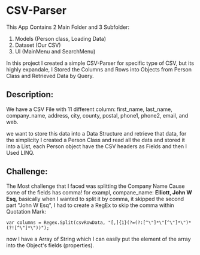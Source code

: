 # CSV-Parser

This App Contains 2 Main Folder and 3 Subfolder:

1. Models (Person class, Loading Data)
2. Dataset (Our CSV)
3. UI (MainMenu and SearchMenu)

In this project I created a simple CSV-Parser for specific type of CSV, but its highly expandale, I Stored the Columns and Rows into Objects from
Person Class and Retrieved Data by Query.

## Description:

We have a CSV File with 11 different column:
first_name, last_name, company_name, address, city, county, postal, phone1, phone2, email, and web.

we want to store this data into a Data Structure and retrieve that data, for the simplicity I created a Person Class and read all the data and stored it into
a List<Person>, each Person object have the CSV headers as Fields and then I Used LINQ.

## Challenge:

The Most challenge that I faced was splitting the Company Name Cause some of the fields has comma!
for exampl, compane_name: **Elliott, John W Esq**, basically when I wanted to split it by comma, it skipped the second part "John W Esq",
I had to create a RegEx to skip the comma within Quotation Mark:

```
var columns = Regex.Split(csvRowData, "[,]{1}(?=(?:[^\"]*\"[^\"]*\")*(?![^\"]*\"))");
```
now I have a Array of String which I can easily put the element of the array into the Object's fields (properties).

